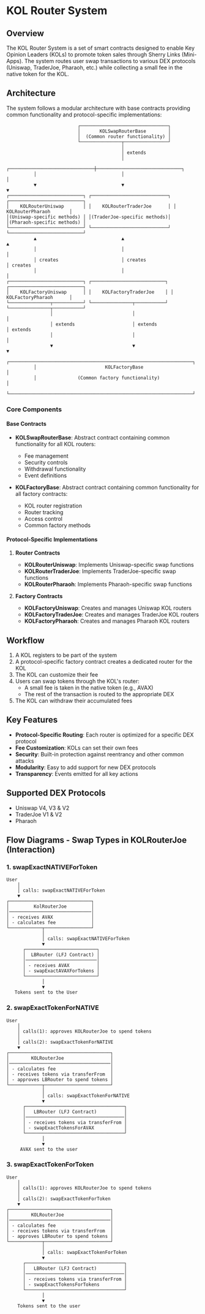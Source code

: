 # KOL Router System

## Overview
The KOL Router System is a set of smart contracts designed to enable Key Opinion Leaders (KOLs) to promote token sales through Sherry Links (Mini-Apps). The system routes user swap transactions to various DEX protocols (Uniswap, TraderJoe, Pharaoh, etc.) while collecting a small fee in the native token for the KOL.

## Architecture

The system follows a modular architecture with base contracts providing common functionality and protocol-specific implementations:

```
                          ┌────────────────────────────────┐
                          │       KOLSwapRouterBase        │
                          │  (Common router functionality) │
                          └───────────────┬────────────────┘
                                          │
                                          │ extends
                                          │
          ┌───────────────────────────────┼───────────────────────────────┐
          │                               │                               │
          ▼                               ▼                               ▼
┌───────────────────────────┐ ┌────────────────────────────┐ ┌───────────────────────────┐
│    KOLRouterUniswap       │ │    KOLRouterTraderJoe      │ │    KOLRouterPharaoh       │
│(Uniswap-specific methods) │ │(TraderJoe-specific methods)│ │(Pharaoh-specific methods) │
└───────────────────────────┘ └────────────────────────────┘ └───────────────────────────┘
          ▲                               ▲                               ▲
          │                               │                               │
          │ creates                       │ creates                       │ creates
          │                               │                               │
┌───────────────────────────┐ ┌───────────────────────────┐ ┌───────────────────────────┐
│    KOLFactoryUniswap      │ │    KOLFactoryTraderJoe    │ │    KOLFactoryPharaoh      │
└───────────────┬───────────┘ └───────────────┬───────────┘ └───────────────┬───────────┘
                │                             │                             │
                │ extends                     │ extends                     │ extends
                │                             │                             │
                ▼                             ▼                             ▼
          ┌───────────────────────────────────────────────────────────────────┐
          │                         KOLFactoryBase                            │
          │               (Common factory functionality)                      │
          └───────────────────────────────────────────────────────────────────┘
```

### Core Components

#### Base Contracts
- **KOLSwapRouterBase**: Abstract contract containing common functionality for all KOL routers:
  - Fee management
  - Security controls
  - Withdrawal functionality
  - Event definitions

- **KOLFactoryBase**: Abstract contract containing common functionality for all factory contracts:
  - KOL router registration
  - Router tracking
  - Access control
  - Common factory methods

#### Protocol-Specific Implementations

1. **Router Contracts**
   - **KOLRouterUniswap**: Implements Uniswap-specific swap functions
   - **KOLRouterTraderJoe**: Implements TraderJoe-specific swap functions
   - **KOLRouterPharaoh**: Implements Pharaoh-specific swap functions

2. **Factory Contracts**
   - **KOLFactoryUniswap**: Creates and manages Uniswap KOL routers
   - **KOLFactoryTraderJoe**: Creates and manages TraderJoe KOL routers
   - **KOLFactoryPharaoh**: Creates and manages Pharaoh KOL routers

## Workflow

1. A KOL registers to be part of the system
2. A protocol-specific factory contract creates a dedicated router for the KOL
3. The KOL can customize their fee
4. Users can swap tokens through the KOL's router:
   - A small fee is taken in the native token (e.g., AVAX)
   - The rest of the transaction is routed to the appropriate DEX
5. The KOL can withdraw their accumulated fees

## Key Features

- **Protocol-Specific Routing**: Each router is optimized for a specific DEX protocol
- **Fee Customization**: KOLs can set their own fees
- **Security**: Built-in protection against reentrancy and other common attacks
- **Modularity**: Easy to add support for new DEX protocols
- **Transparency**: Events emitted for all key actions

## Supported DEX Protocols

- Uniswap V4, V3 & V2
- TraderJoe V1 & V2
- Pharaoh

## Flow Diagrams - Swap Types in KOLRouterJoe (Interaction)

### 1. swapExactNATIVEForToken

```
User
    │
    │ calls: swapExactNATIVEForToken
    ▼
┌──────────────────────────────┐
│         KolRouterJoe         │
│──────────────────────────────│
│ - receives AVAX              │
│ - calculates fee             │
└────────────┬─────────────────┘
             │
             │ calls: swapExactNATIVEForToken
             ▼
      ┌──────────────────────────┐
      │  LBRouter (LFJ Contract) │
      │──────────────────────────│
      │ - receives AVAX          │
      │ - swapExactAVAXForTokens │
      └──────────────────────────┘
             │
             ▼
   Tokens sent to the User
```

### 2. swapExactTokenForNATIVE

```
User
    │
    │ calls(1): approves KOLRouterJoe to spend tokens
    │
    │ calls(2): swapExactTokenForNATIVE
    ▼
┌─────────────────────────────────────┐
│        KOLRouterJoe                 │
│─────────────────────────────────────│
│ - calculates fee                    │
│ - receives tokens via transferFrom  │
│ - approves LBRouter to spend tokens │
└────────────┬────────────────────────┘
             │
             │ calls: swapExactTokenForNATIVE
             ▼
      ┌────────────────────────────────────┐
      │   LBRouter (LFJ Contract)          │
      │────────────────────────────────────│
      │ - receives tokens via transferFrom │
      │ - swapExactTokensForAVAX           │
      └────────────────────────────────────┘
             │
             ▼
     AVAX sent to the user
```

### 3. swapExactTokenForToken

```
User
    │
    │ calls(1): approves KOLRouterJoe to spend tokens
    │
    │ calls(2): swapExactTokenForToken
    ▼
┌─────────────────────────────────────┐
│        KOLRouterJoe                 │
│─────────────────────────────────────│
│ - calculates fee                    │
│ - receives tokens via transferFrom  │
│ - approves LBRouter to spend tokens │
└────────────┬────────────────────────┘
             │
             │ calls: swapExactTokenForToken
             ▼
      ┌────────────────────────────────────┐
      │   LBRouter (LFJ Contract)          │
      │────────────────────────────────────│
      │ - receives tokens via transferFrom │
      │ - swapExactTokensForTokens         │
      └────────────────────────────────────┘
             │
             ▼
    Tokens sent to the user
```